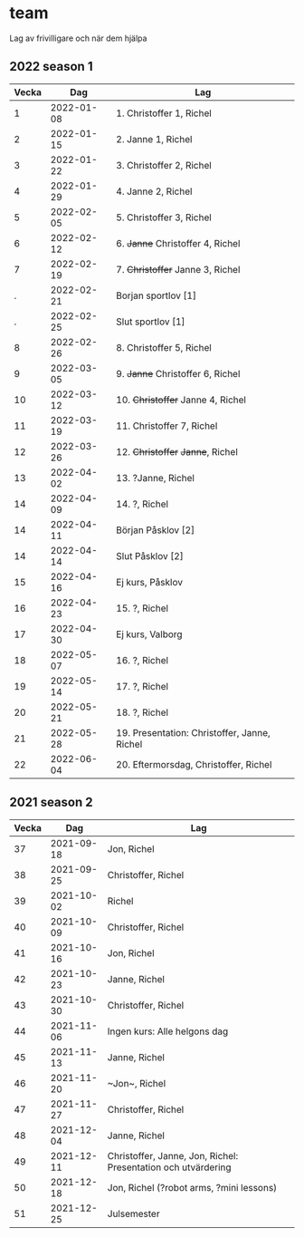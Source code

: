 # team

Lag av frivilligare och när dem hjälpa

## 2022 season 1

Vecka|Dag       |Lag
-----|----------|-------------------------------------
1    |2022-01-08|1. Christoffer 1, Richel
2    |2022-01-15|2. Janne 1, Richel
3    |2022-01-22|3. Christoffer 2, Richel
4    |2022-01-29|4. Janne 2, Richel
5    |2022-02-05|5. Christoffer 3, Richel
6    |2022-02-12|6. ~~Janne~~ Christoffer 4, Richel
7    |2022-02-19|7. ~~Christoffer~~ Janne 3, Richel
.    |2022-02-21|Borjan sportlov [1]
.    |2022-02-25|Slut sportlov [1]
8    |2022-02-26|8. Christoffer 5, Richel
9    |2022-03-05|9. ~~Janne~~ Christoffer 6, Richel
10   |2022-03-12|10. ~~Christoffer~~ Janne 4, Richel
11   |2022-03-19|11. Christoffer 7, Richel
12   |2022-03-26|12. ~~Christoffer~~ ~~Janne~~, Richel
13   |2022-04-02|13. ?Janne, Richel
14   |2022-04-09|14. ?, Richel
14   |2022-04-11|Början Påsklov [2]
14   |2022-04-14|Slut Påsklov [2]
15   |2022-04-16|Ej kurs, Påsklov
16   |2022-04-23|15. ?, Richel
17   |2022-04-30|Ej kurs, Valborg
18   |2022-05-07|16. ?, Richel
19   |2022-05-14|17. ?, Richel
20   |2022-05-21|18. ?, Richel
21   |2022-05-28|19. Presentation: Christoffer, Janne, Richel
22   |2022-06-04|20. Eftermorsdag, Christoffer, Richel

## 2021 season 2

Vecka| Dag      |Lag
-----|----------|----------------------------
37   |2021-09-18|Jon, Richel
38   |2021-09-25|Christoffer, Richel
39   |2021-10-02|Richel
40   |2021-10-09|Christoffer, Richel
41   |2021-10-16|Jon, Richel
42   |2021-10-23|Janne, Richel
43   |2021-10-30|Christoffer, Richel
44   |2021-11-06|Ingen kurs: Alle helgons dag
45   |2021-11-13|Janne, Richel
46   |2021-11-20|~Jon~, Richel
47   |2021-11-27|Christoffer, Richel
48   |2021-12-04|Janne, Richel
49   |2021-12-11|Christoffer, Janne, Jon, Richel: Presentation och utvärdering
50   |2021-12-18|Jon, Richel (?robot arms, ?mini lessons)
51   |2021-12-25|Julsemester
